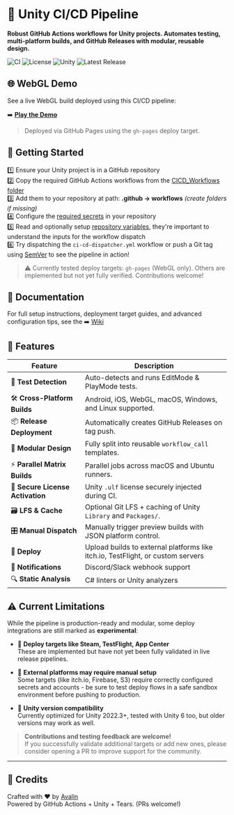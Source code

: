 <!--
Search keywords: Unity CI/CD, Unity GitHub Actions, Unity automation pipeline, Unity build system, Unity deploy GitHub, Unity test automation, Unity game dev CI.
-->

# 🚀 Unity CI/CD Pipeline

**Robust GitHub Actions workflows for Unity projects. Automates testing, multi-platform builds, and GitHub Releases with modular, reusable design.**

![CI](https://github.com/Avalin/CI-CD-Unity-Test-Project/actions/workflows/ci-cd-pipeline.yml/badge.svg)
![License](https://img.shields.io/github/license/Avalin/CI-CD-Unity-Test-Project?color=blue)
![Unity](https://img.shields.io/badge/unity-2022.3%2B-black?logo=unity)
![Latest Release](https://img.shields.io/github/v/release/Avalin/Unity-CI-Templates)

## 🌐 WebGL Demo

See a live WebGL build deployed using this CI/CD pipeline:

➡️ [**Play the Demo**](https://avalin.github.io/Unity-CI-Templates/)

> Deployed via GitHub Pages using the `gh-pages` deploy target.


## 🚀 Getting Started

1️⃣ Ensure your Unity project is in a GitHub repository  
2️⃣ Copy the required GitHub Actions workflows from the [CICD_Workflows folder](https://github.com/Avalin/Unity-CI-Templates/tree/main/CICD_Workflows)  
3️⃣ Add them to your repository at path: **.github → workflows** _(create folders if missing)_<br/>
4️⃣ Configure the [required secrets](https://github.com/Avalin/Unity-CI-Templates/wiki/Required-Secrets) in your repository<br/>
5️⃣ Read and optionally setup [repository variables](https://github.com/Avalin/Unity-CI-Templates/wiki/Repository-Variables), they're important to understand the inputs for the workflow dispatch<br/>
6️⃣ Try dispatching the `ci-cd-dispatcher.yml` workflow or push a Git tag using [SemVer](https://github.com/Avalin/Unity-CI-Templates/wiki/Versioning-&-Tagging) to see the pipeline in action! <br/>

> ⚠️ Currently tested deploy targets: `gh-pages` (WebGL only). Others are implemented but not yet fully verified. Contributions welcome!

## 📖 Documentation

For full setup instructions, deployment target guides, and advanced configuration tips, see the ➡️ [Wiki](https://github.com/Avalin/Unity-CI-Templates/wiki)

## 📌 Features

| Feature                        | Description |
|-------------------------------|-------------|
| 🧪 **Test Detection**            | Auto-detects and runs EditMode & PlayMode tests. |
| 🛠️ **Cross-Platform Builds**     | Android, iOS, WebGL, macOS, Windows, and Linux supported. |
| 📦 **Release Deployment**        | Automatically creates GitHub Releases on tag push. |
| 🧹 **Modular Design**            | Fully split into reusable `workflow_call` templates. |
| ⚡ **Parallel Matrix Builds**     | Parallel jobs across macOS and Ubuntu runners. |
| 🔐 **Secure License Activation** | Unity `.ulf` license securely injected during CI. |
| 🗃️ **LFS & Cache**               | Optional Git LFS + caching of Unity `Library` and `Packages/`. |
| 🎛️ **Manual Dispatch**          | Manually trigger preview builds with JSON platform control. |
| 🚀 **Deploy**                | Upload builds to external platforms like itch.io, TestFlight, or custom servers |
| 📣 **Notifications**         | Discord/Slack webhook support |
| 🔍 **Static Analysis**       | C# linters or Unity analyzers |

</details>

## ⚠ Current Limitations

While the pipeline is production-ready and modular, some deploy integrations are still marked as **experimental**:

- 🚧 **Deploy targets like Steam, TestFlight, App Center**  
  These are implemented but have not yet been fully validated in live release pipelines.

- 🔗 **External platforms may require manual setup**  
  Some targets (like itch.io, Firebase, S3) require correctly configured secrets and accounts - be sure to test deploy flows in a safe sandbox environment before pushing to production.

- 🧪 **Unity version compatibility**  
  Currently optimized for Unity 2022.3+, tested with Unity 6 too, but older versions may work as well.

> **Contributions and testing feedback are welcome!**  
> If you successfully validate additional targets or add new ones, please consider opening a PR to improve support for the community.

---

## 🙌 Credits

Crafted with ❤️ by [Avalin](https://github.com/Avalin)  
Powered by GitHub Actions + Unity + Tears.
(PRs welcome!)

